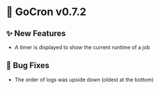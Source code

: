 # 🚀 GoCron v0.7.2

## ✨ New Features

- A timer is displayed to show the current runtime of a job

## 🐛 Bug Fixes

- The order of logs was upside down (oldest at the bottom)
